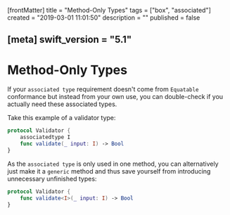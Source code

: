[frontMatter]
title = "Method-Only Types"
tags = ["box", "associated"]
created = "2019-03-01 11:01:50"
description = ""
published = false

[meta]
swift_version = "5.1"
---

# Method-Only Types

If your `associated type` requirement doesn\'t come from `Equatable`
conformance but instead from your own use, you can double-check if you
actually need these associated types.

Take this example of a validator type:

``` Swift
protocol Validator {
    associatedtype I
    func validate(_ input: I) -> Bool
}
```

As the `associated type` is only used in one method, you can
alternatively just make it a `generic` method and thus save yourself
from introducing unnecessary unfinished types:

``` Swift
protocol Validator {
    func validate<I>(_ input: I) -> Bool
}
```
